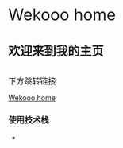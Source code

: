 <div style="font-size: 2rem">Wekooo home</div>

<h3 style="font-size: 1.5rem">欢迎来到我的主页</h3>

<div style="font-size: 1rem; margin-top: 2rem">下方跳转链接</div>

[Wekooo home]('https://wekooo.com')

### 使用技术栈

- 